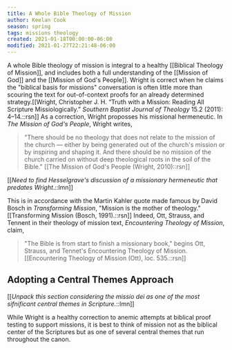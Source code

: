 ```yaml
---
title: A Whole Bible Theology of Mission
author: Keelan Cook
season: spring
tags: missions theology
created: 2021-01-18T00:00:00-06:00
modified: 2021-01-27T22:21:48-06:00
---
```


A whole Bible theology of mission is integral to a healthy [[Biblical Theology of Mission]], and includes both a full understanding of the [[Mission of God]] and the [[Mission of God's People]]. Wright is correct when he claims the "biblical basis for missions" conversation is often little more than scouring the text for out-of-context proofs for an already determined strategy.[[Wright, Christopher J. H. “Truth with a Mission: Reading All Scripture Missiologically.” *Southern Baptist Journal of Theology* 15.2 (2011): 4–14.::rsn]]  As a correction, Wright proposses his missional hermeneutic. In *The Mission of God's People*, Wright writes,
>"There should be no theology that does not relate to the mission of the church — either by being generated out of the church's mission or by inspiring and shaping it. And there should be no mission of the church carried on without deep theological roots in the soil of the Bible." [[The Mission of God's People (Wright, 2010)::rsn]]

[[*Need to find Hesselgrave's discussion of a missionary hermeneutic that predates Wright*.::lmn]]

This is in accordance with the Martin Kahler quote made famous by David Bosch in *Transforming Mission*, "Mission is the mother of theology."[[Transforming Mission (Bosch, 1991).::rsn]] Indeed, Ott, Strauss, and Tennent in their theology of mission text, *Encountering Theology of Mission*, claim, 
>"The Bible is from start to finish a missionary book," begins Ott, Strauss, and Tennet's Encountering Theology of Mission.[[Encountering Theology of Mission (Ott), loc. 535.::rsn]]

## Adopting a Central Themes Approach
[[*Unpack this section considering the missio dei as one of the most sifnificant central themes in Scripture.*::lmn]]

While Wright is a healthy correction to anemic attempts at biblical proof testing to support missions, it is best to think of mission not as the biblical center of the Scriptures but as one of several central themes that run throughout the canon. 

